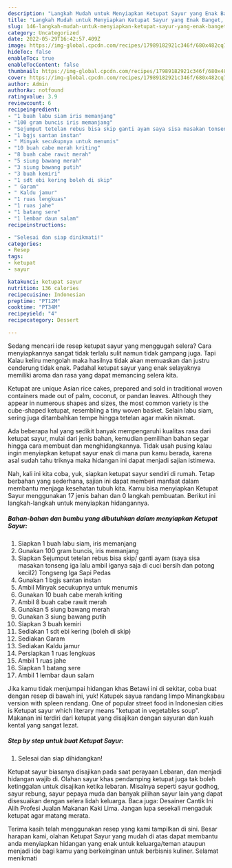 ```yaml
---
description: "Langkah Mudah untuk Menyiapkan Ketupat Sayur yang Enak Banget, Buat Buka Puasa}"
title: "Langkah Mudah untuk Menyiapkan Ketupat Sayur yang Enak Banget, Buat Buka Puasa}"
slug: 146-langkah-mudah-untuk-menyiapkan-ketupat-sayur-yang-enak-banget-buat-buka-puasa
category: Uncategorized
date: 2022-05-29T16:42:57.409Z
image: https://img-global.cpcdn.com/recipes/17989182921c346f/680x482cq70/ketupat-sayur-foto-resep-utama.jpg
hideToc: false
enableToc: true
enableTocContent: false
thumbnail: https://img-global.cpcdn.com/recipes/17989182921c346f/680x482cq70/ketupat-sayur-foto-resep-utama.jpg
cover: https://img-global.cpcdn.com/recipes/17989182921c346f/680x482cq70/ketupat-sayur-foto-resep-utama.jpg
author: Admin
authorAv: notfound
ratingvalue: 3.9
reviewcount: 6
recipeingredient:
- "1 buah labu siam iris memanjang"
- "100 gram buncis iris memanjang"
- "Sejumput tetelan rebus bisa skip ganti ayam saya sisa masakan tonseng iga lalu ambil iganya saja di cuci bersih dan potong kecil2                      Tongseng Iga Sapi Pedas"
- "1 bgjs santan instan"
- " Minyak secukupnya untuk menumis"
- "10 buah cabe merah kriting"
- "8 buah cabe rawit merah"
- "5 siung bawang merah"
- "3 siung bawang putih"
- "3 buah kemiri"
- "1 sdt ebi kering boleh di skip"
- " Garam"
- " Kaldu jamur"
- "1 ruas lengkuas"
- "1 ruas jahe"
- "1 batang sere"
- "1 lembar daun salam"
recipeinstructions:

- "Selesai dan siap dinikmati!"
categories:
- Resep
tags:
- ketupat
- sayur

katakunci: ketupat sayur 
nutrition: 136 calories
recipecuisine: Indonesian
preptime: "PT12M"
cooktime: "PT34M"
recipeyield: "4"
recipecategory: Dessert

---
```



Sedang mencari ide resep ketupat sayur yang menggugah selera? Cara menyiapkannya sangat tidak terlalu sulit namun tidak gampang juga. Tapi Kalau keliru mengolah maka hasilnya tidak akan memuaskan dan justru cenderung tidak enak. Padahal ketupat sayur yang enak selayaknya memiliki aroma dan rasa yang dapat memancing selera kita.


Ketupat are unique Asian rice cakes, prepared and sold in traditional woven containers made out of palm, coconut, or pandan leaves. Although they appear in numerous shapes and sizes, the most common variety is the cube-shaped ketupat, resembling a tiny woven basket. Selain labu siam, sering juga ditambahkan tempe hingga tetelan agar makin nikmat.

Ada beberapa hal yang sedikit banyak mempengaruhi kualitas rasa dari ketupat sayur, mulai dari jenis bahan, kemudian pemilihan bahan segar hingga cara membuat dan menghidangkannya. Tidak usah pusing kalau ingin menyiapkan ketupat sayur enak di mana pun kamu berada, karena asal sudah tahu triknya maka hidangan ini dapat menjadi sajian istimewa.


Nah, kali ini kita coba, yuk, siapkan ketupat sayur sendiri di rumah. Tetap berbahan yang sederhana, sajian ini dapat memberi manfaat dalam membantu menjaga kesehatan tubuh kita. Kamu bisa menyiapkan Ketupat Sayur menggunakan 17 jenis bahan dan 0 langkah pembuatan. Berikut ini langkah-langkah untuk menyiapkan hidangannya.

<!--inarticleads1-->

##### Bahan-bahan dan bumbu yang dibutuhkan dalam menyiapkan Ketupat Sayur:

1. Siapkan 1 buah labu siam, iris memanjang
1. Gunakan 100 gram buncis, iris memanjang
1. Siapkan Sejumput tetelan rebus bisa skip/ ganti ayam (saya sisa masakan tonseng iga lalu ambil iganya saja di cuci bersih dan potong kecil2)                      Tongseng Iga Sapi Pedas
1. Gunakan 1 bgjs santan instan
1. Ambil  Minyak secukupnya untuk menumis
1. Gunakan 10 buah cabe merah kriting
1. Ambil 8 buah cabe rawit merah
1. Gunakan 5 siung bawang merah
1. Gunakan 3 siung bawang putih
1. Siapkan 3 buah kemiri
1. Sediakan 1 sdt ebi kering (boleh di skip)
1. Sediakan  Garam
1. Sediakan  Kaldu jamur
1. Persiapkan 1 ruas lengkuas
1. Ambil 1 ruas jahe
1. Siapkan 1 batang sere
1. Ambil 1 lembar daun salam


Jika kamu tidak menjumpai hidangan khas Betawi ini di sekitar, coba buat dengan resep di bawah ini, yuk! Katupek sayua randang limpo Minangkabau version with spleen rendang. One of popular street food in Indonesian cities is Ketupat sayur which literary means &#34;ketupat in vegetables soup&#34;. Makanan ini terdiri dari ketupat yang disajikan dengan sayuran dan kuah kental yang sangat lezat. 

<!--inarticleads2-->

##### Step by step untuk buat Ketupat Sayur:


1. Selesai dan siap dihidangkan!

Ketupat sayur biasanya disajikan pada saat perayaan Lebaran, dan menjadi hidangan wajib di. Olahan sayur khas pendamping ketupat juga tak boleh ketinggalan untuk disajikan ketika lebaran. Misalnya seperti sayur godhog, sayur rebung, sayur pepaya muda dan banyak pilihan sayur lain yang dapat disesuaikan dengan selera lidah keluarga. Baca juga: Desainer Cantik Ini Alih Profesi Jualan Makanan Kaki Lima. Jangan lupa sesekali mengaduk ketupat agar matang merata. 

Terima kasih telah menggunakan resep yang kami tampilkan di sini. Besar harapan kami, olahan Ketupat Sayur yang mudah di atas dapat membantu anda menyiapkan hidangan yang enak untuk keluarga/teman ataupun menjadi ide bagi kamu yang berkeinginan untuk berbisnis kuliner. Selamat menikmati
